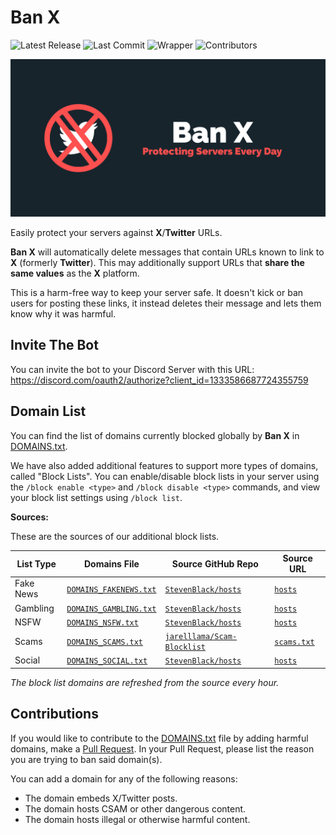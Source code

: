 # Ban X

![Latest Release](https://img.shields.io/github/release/ScytedTV-Studios/BanX) ![Last Commit](https://img.shields.io/github/last-commit/ScytedTV-Studios/BanX) ![Wrapper](https://img.shields.io/badge/wrapper-discord.js-5865F2) ![Contributors](https://img.shields.io/github/contributors/ScytedTV-Studios/BanX)

![Ban X - Banner](https://github.com/ScytedTV-Studios/BanX/blob/master/Branding/Ban%20X%20-%20GitHub%20Preview.jpg?raw=true)

Easily protect your servers against **X**/**Twitter** URLs.

**Ban X** will automatically delete messages that contain URLs known to link to **X** (formerly **Twitter**). This may additionally support URLs that **share the same values** as the **X** platform.

This is a harm-free way to keep your server safe. It doesn't kick or ban users for posting these links, it instead deletes their message and lets them know why it was harmful.

## Invite The Bot

You can invite the bot to your Discord Server with this URL: https://discord.com/oauth2/authorize?client_id=1333586687724355759

## Domain List

You can find the list of domains currently blocked globally by **Ban X** in [DOMAINS.txt](https://github.com/ScytedTV-Studios/BanX/blob/master/DOMAINS.txt).

We have also added additional features to support more types of domains, called "Block Lists". You can enable/disable block lists in your server using the `/block enable <type>` and `/block disable <type>` commands, and view your block list settings using `/block list`.

**Sources:**

These are the sources of our additional block lists.

| List Type | Domains File | Source GitHub Repo | Source URL |
| --------- | ------------ | ------------------ | ---------- |
| Fake News | [`DOMAINS_FAKENEWS.txt`](https://github.com/ScytedTV-Studios/BanX/blob/master/DOMAINS_FAKENEWS.txt) | [`StevenBlack/hosts`](https://github.com/StevenBlack/hosts) | [`hosts`](https://raw.githubusercontent.com/StevenBlack/hosts/master/alternates/fakenews-only/hosts) |
| Gambling | [`DOMAINS_GAMBLING.txt`](https://github.com/ScytedTV-Studios/BanX/blob/master/DOMAINS_GAMBLING.txt) | [`StevenBlack/hosts`](https://github.com/StevenBlack/hosts) | [`hosts`](https://raw.githubusercontent.com/StevenBlack/hosts/master/alternates/gambling-only/hosts) |
| NSFW | [`DOMAINS_NSFW.txt`](https://github.com/ScytedTV-Studios/BanX/blob/master/DOMAINS_NSFW.txt) | [`StevenBlack/hosts`](https://github.com/StevenBlack/hosts) | [`hosts`](https://raw.githubusercontent.com/StevenBlack/hosts/master/alternates/porn-only/hosts) |
| Scams | [`DOMAINS_SCAMS.txt`](https://github.com/ScytedTV-Studios/BanX/blob/master/DOMAINS_SCAMS.txt) | [`jarelllama/Scam-Blocklist`](https://github.com/jarelllama/Scam-Blocklist) | [`scams.txt`](https://raw.githubusercontent.com/jarelllama/Scam-Blocklist/main/lists/wildcard_domains/scams.txt) |
| Social | [`DOMAINS_SOCIAL.txt`](https://github.com/ScytedTV-Studios/BanX/blob/master/DOMAINS_SOCIAL.txt) | [`StevenBlack/hosts`](https://github.com/StevenBlack/hosts) | [`hosts`](https://raw.githubusercontent.com/StevenBlack/hosts/master/alternates/social-only/hosts) |

*The block list domains are refreshed from the source every hour.*

## Contributions

If you would like to contribute to the [DOMAINS.txt](https://github.com/ScytedTV-Studios/BanX/blob/master/DOMAINS.txt) file by adding harmful domains, make a [Pull Request](https://github.com/ScytedTV-Studios/BanX/pulls). In your Pull Request, please list the reason you are trying to ban said domain(s).

You can add a domain for any of the following reasons:
- The domain embeds X/Twitter posts.
- The domain hosts CSAM or other dangerous content.
- The domain hosts illegal or otherwise harmful content.
